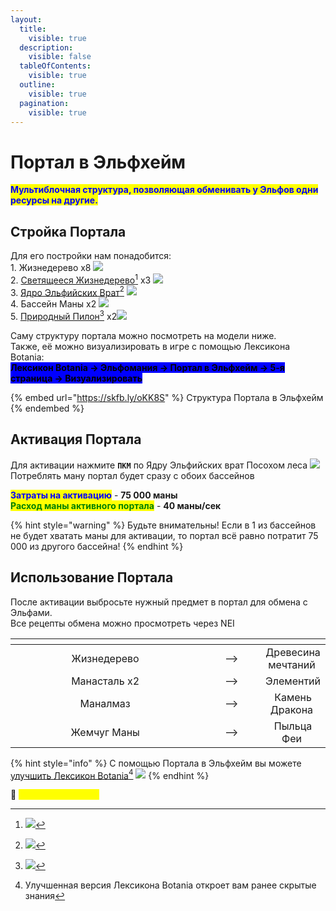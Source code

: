 ```yaml
---
layout:
  title:
    visible: true
  description:
    visible: false
  tableOfContents:
    visible: true
  outline:
    visible: true
  pagination:
    visible: true
---
```


# Портал в Эльфхейм

<mark style="color:blue;">**Мультиблочная структура, позволяющая обменивать у Эльфов одни ресурсы на другие.**</mark>

## Стройка Портала

Для его постройки нам понадобится:\
1\. Жизнедерево x8 ![](https://media.discordapp.net/attachments/1132756596280262778/1132758151381389373/ac0b8a3829ee2320.png)\
2\. [Светящееся Жизнедерево](#user-content-fn-1)[^1] x3 ![](https://media.discordapp.net/attachments/1132756596280262778/1143252974529957888/804853d6681dca6b.png)\
3\. [Ядро Эльфийских Врат](#user-content-fn-2)[^2] ![](https://media.discordapp.net/attachments/1132756596280262778/1143252938165321738/10ab6d4162a78d0c.png)\
4\. Бассейн Маны x2 ![](https://media.discordapp.net/attachments/1132756596280262778/1132764294849773701/4c53cc01f5e93ffe.png)\
5\. [Природный Пилон](#user-content-fn-3)[^3] x2![](https://media.discordapp.net/attachments/1132756596280262778/1143261478716182608/28c269bf6869c46b.png)

Саму структуру портала можно посмотреть на модели ниже. \
Также, её можно визуализировать в игре с помощью Лексикона Botania:\
<mark style="background-color:blue;">**Лексикон Botania -> Эльфомания -> Портал в Эльфхейм -> 5-я страница -> Визуализировать**</mark>

{% embed url="https://skfb.ly/oKK8S" %}
Структура Портала в Эльфхейм
{% endembed %}

## Активация Портала

Для активации нажмите **`ПКМ`** по Ядру Эльфийских врат Посохом леса ![](https://cdn.discordapp.com/attachments/1132752515776135289/1132761510423298158/Posoh\_Lesa.gif)\
Потреблять ману портал будет сразу с обоих бассейнов

<mark style="color:blue;">**Затраты на активацию**</mark> - **75 000 маны** \
<mark style="color:green;">**Расход маны активного портала**</mark> - **40 маны/сек**

{% hint style="warning" %}
Будьте внимательны! Если в 1 из бассейнов не будет хватать маны для активации, то портал всё равно потратит 75 000 из другого бассейна!
{% endhint %}

## Использование Портала

После активации выбросьте нужный предмет в портал для обмена с Эльфами.\
Все рецепты обмена можно просмотреть через NEI

<table data-header-hidden><thead><tr><th width="343" align="center"></th><th width="92" align="center"></th><th align="center"></th></tr></thead><tbody><tr><td align="center">Жизнедерево <img src="https://media.discordapp.net/attachments/1132756596280262778/1132758151381389373/ac0b8a3829ee2320.png" alt=""></td><td align="center">--></td><td align="center">Древесина мечтаний <img src="https://media.discordapp.net/attachments/1132756596280262778/1144990245901828126/53cc2b6331c8f0e3.png" alt=""></td></tr><tr><td align="center">Манасталь x2 <img src="https://cdn.discordapp.com/attachments/1132752515776135289/1144989644405088407/--1.gif" alt=""></td><td align="center">--></td><td align="center">Элементий <img src="https://cdn.discordapp.com/attachments/1132752515776135289/1144989669206016040/--2.gif" alt=""></td></tr><tr><td align="center">Маналмаз <img src="https://cdn.discordapp.com/attachments/1132752515776135289/1144991500527210506/--1.gif" alt=""></td><td align="center">--></td><td align="center">Камень Дракона <img src="https://cdn.discordapp.com/attachments/1132752515776135289/1144991518055202908/--2.gif" alt=""></td></tr><tr><td align="center">Жемчуг Маны <img src="https://media.discordapp.net/attachments/1132752657367449731/1136330571929366662/2de9a681e1095736.png" alt=""></td><td align="center">--></td><td align="center">Пыльца Феи <img src="https://media.discordapp.net/attachments/1132752657367449731/1144990793464029315/016956143ce18462.png" alt=""></td></tr></tbody></table>

{% hint style="info" %}
С помощью Портала в Эльфхейм вы можете [улучшить Лексикон Botania](#user-content-fn-4)[^4] ![](https://media.discordapp.net/attachments/1132752657367449731/1132756836530012190/dc6274398284d72f.png)
{% endhint %}

:pushpin: <mark style="color:yellow;">**`Обменник Альфхейма`**</mark>&#x20;

[^1]: ![](https://media.discordapp.net/attachments/1132752475930251354/1143260053013544970/-1.png)

[^2]: ![](https://media.discordapp.net/attachments/1132752475930251354/1143260625053679737/image.png)

[^3]: ![](https://media.discordapp.net/attachments/1132752475930251354/1143261924805591180/image.png)

[^4]: Улучшенная версия Лексикона Botania откроет вам ранее скрытые знания
